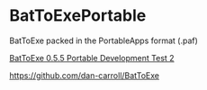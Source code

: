 # BatToExePortable
BatToExe packed in the PortableApps format (.paf)

[BatToExe 0.5.5 Portable Development Test 2](https://github.com/dan-carroll/BatToExePortable/releases/tag/PAF_installer)

https://github.com/dan-carroll/BatToExe
